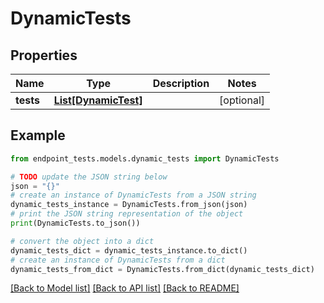# DynamicTests


## Properties

Name | Type | Description | Notes
------------ | ------------- | ------------- | -------------
**tests** | [**List[DynamicTest]**](DynamicTest.md) |  | [optional] 

## Example

```python
from endpoint_tests.models.dynamic_tests import DynamicTests

# TODO update the JSON string below
json = "{}"
# create an instance of DynamicTests from a JSON string
dynamic_tests_instance = DynamicTests.from_json(json)
# print the JSON string representation of the object
print(DynamicTests.to_json())

# convert the object into a dict
dynamic_tests_dict = dynamic_tests_instance.to_dict()
# create an instance of DynamicTests from a dict
dynamic_tests_from_dict = DynamicTests.from_dict(dynamic_tests_dict)
```
[[Back to Model list]](../README.md#documentation-for-models) [[Back to API list]](../README.md#documentation-for-api-endpoints) [[Back to README]](../README.md)


